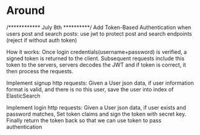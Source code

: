 # Around

/************   July 8th         **********/
Add Token-Based Authentication when users post and search posts: 
use jwt to protect post and search endpoints (reject if without auth token)

How it works: Once login credentials(username+password) is verified, a signed token is returned to the client. Subsequent requests include this token to the servers, servers decodes the JWT and if token is correct, it then process the requests.

Implement signup http requests:
Given a User json data, if user information format is valid, and there is no this user, save the user into index of ElasticSearch

Implement login http requests:
Given a User json data, if user exists and password matches, Set token claims and sign the token with secret key. Finally return the token back so that we can use token to pass authentication


